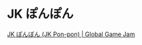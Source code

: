 JK ぽんぽん
==========

[JK ぽんぽん (JK Pon-pon) | Global Game Jam](http://globalgamejam.org/2015/games/jk-%E3%81%BD%E3%82%93%E3%81%BD%E3%82%93-jk-pon-pon)
